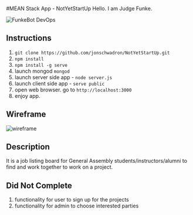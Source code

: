 #MEAN Stack App - NotYetStartUp
Hello. I am Judge Funke. 

![FunkeBot DevOps](https://cloud.githubusercontent.com/assets/3240217/11468585/c52b564e-971e-11e5-83eb-02dc9d830170.png)

## Instructions
1. `git clone https://github.com/jonschwadron/NotYetStartUp.git`
2. `npm install`
3. `npm install -g serve`
4. launch mongod `mongod`
5. launch server side app - `node server.js`
6. launch client side app - `serve public`
7. open web browser. go to `http://localhost:3000`
8. enjoy app.

## Wireframe
![wireframe](https://cloud.githubusercontent.com/assets/3240217/11468846/7bc68698-9720-11e5-8a67-dae1402c49af.jpg)

## Description
It is a job listing board for General Assembly students/instructors/alumni to find and work together to work on a project.

## Did Not Complete
1. functionality for user to sign up for the projects
2. functionality for admin to choose interested parties
